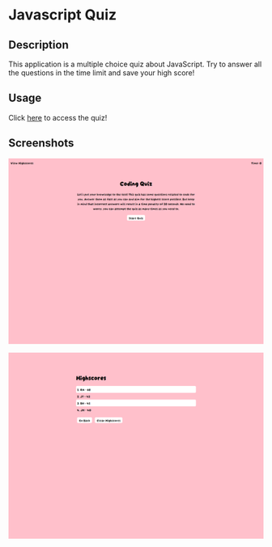 # Javascript Quiz

## Description 

This application is a multiple choice quiz about JavaScript. Try to answer all the questions in the time limit and save your high score!

## Usage

Click [here](https://rachela1.github.io/web-api-quiz/) to access the quiz!

## Screenshots

![s](Assets/images/screen.png)

![s](Assets/images/screen2.png)